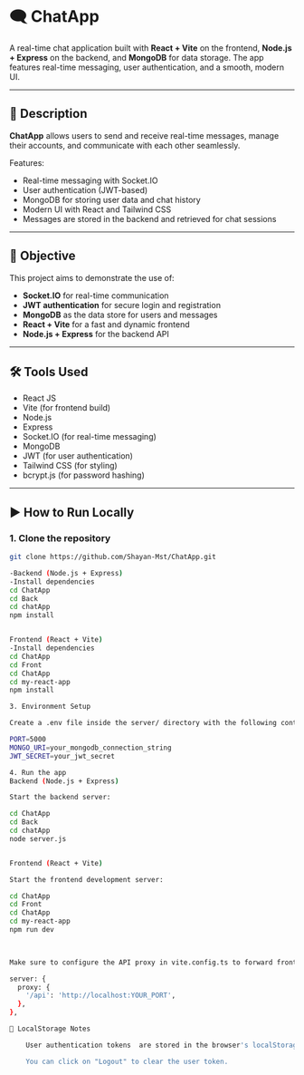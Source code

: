 # 🗨️ ChatApp

A real-time chat application built with **React + Vite** on the frontend, **Node.js + Express** on the backend, and **MongoDB** for data storage. The app features real-time messaging, user authentication, and a smooth, modern UI.

---

## 📄 Description

**ChatApp** allows users to send and receive real-time messages, manage their accounts, and communicate with each other seamlessly.

Features:
- Real-time messaging with Socket.IO
- User authentication (JWT-based)
- MongoDB for storing user data and chat history
- Modern UI with React and Tailwind CSS
- Messages are stored in the backend and retrieved for chat sessions

---

## 🎯 Objective

This project aims to demonstrate the use of:
- **Socket.IO** for real-time communication
- **JWT authentication** for secure login and registration
- **MongoDB** as the data store for users and messages
- **React + Vite** for a fast and dynamic frontend
- **Node.js + Express** for the backend API

---

## 🛠️ Tools Used

- React JS  
- Vite (for frontend build)  
- Node.js  
- Express  
- Socket.IO (for real-time messaging)  
- MongoDB  
- JWT (for user authentication)  
- Tailwind CSS (for styling)  
- bcrypt.js (for password hashing)

---

## ▶️ How to Run Locally

### 1. Clone the repository

```bash
git clone https://github.com/Shayan-Mst/ChatApp.git

-Backend (Node.js + Express)
-Install dependencies
cd ChatApp
cd Back
cd chatApp
npm install


Frontend (React + Vite)
-Install dependencies
cd ChatApp
cd Front
cd ChatApp
cd my-react-app
npm install

3. Environment Setup

Create a .env file inside the server/ directory with the following content:

PORT=5000
MONGO_URI=your_mongodb_connection_string
JWT_SECRET=your_jwt_secret

4. Run the app
Backend (Node.js + Express)

Start the backend server:

cd ChatApp
cd Back
cd chatApp
node server.js


Frontend (React + Vite)

Start the frontend development server:

cd ChatApp
cd Front
cd ChatApp
cd my-react-app
npm run dev

  

Make sure to configure the API proxy in vite.config.ts to forward frontend API requests to the backend:

server: {
  proxy: {
    '/api': 'http://localhost:YOUR_PORT',
  },
},

🧪 LocalStorage Notes

    User authentication tokens  are stored in the browser's localStorage.

    You can click on "Logout" to clear the user token.


